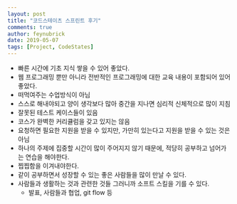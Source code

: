```yaml
---
layout: post
title: "코드스테이츠 스프린트 후기"
comments: true
author: feynubrick
date: 2019-05-07
tags: [Project, CodeStates]
---
```


- 빠른 시간에 기초 지식 쌓을 수 있어 좋았다.
- 웹 프로그래밍 뿐만 아니라 전반적인 프로그래밍에 대한 교육 내용이 포함되어 있어 좋았다.
- 떠먹여주는 수업방식이 아님
- 스스로 해내야되고 양이 생각보다 많아 중간을 지나면 심리적 신체적으로 많이 지침
- 잘못된 테스트 케이스들이 있음
- 코스가 완벽한 커리큘럼을 갖고 있지는 않음
- 요청하면 필요한 지원을 받을 수 있지만, 가만히 있는다고 지원을 받을 수 있는 것은 아님
- 하나의 주제에 집중할 시간이 많이 주어지지 않기 때문에, 적당히 공부하고 넘어가는 연습을 해야한다.
- 찝찝함을 이겨내야한다.
- 같이 공부하면서 성장할 수 있는 좋은 사람들을 많이 만날 수 있다.
- 사람들과 생활하는 것과 관련한 것들 그러니까 소프트 스킬을 기를 수 있다.
  - 발표, 사람들과 협업, git flow 등
